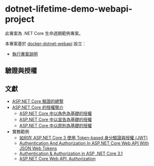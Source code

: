 # dotnet-lifetime-demo-webapi-project

此專案為 .NET Core 生命週期範例專案。

本專案基於 [docker-dotnet-webapi](https://github.com/eastmoon/docker-dotnet-webapi) 設立：

+ [執行專案說明](https://github.com/eastmoon/docker-dotnet-webapi#%E5%9F%B7%E8%A1%8C%E5%B0%88%E6%A1%88)

## 驗證與授權

## 文獻

+ [ASP.NET Core 驗證的總覽](https://docs.microsoft.com/zh-tw/aspnet/core/security/authentication/?view=aspnetcore-3.1)
+ [ASP.NET Core 的授權簡介](https://docs.microsoft.com/zh-tw/aspnet/core/security/authorization/introduction?view=aspnetcore-3.1)
    - [ASP.NET Core 中以角色為基礎的授權](https://docs.microsoft.com/zh-tw/aspnet/core/security/authorization/roles?view=aspnetcore-3.1)
    - [ASP.NET Core 中以宣告為基礎的授權](https://docs.microsoft.com/zh-tw/aspnet/core/security/authorization/claims?view=aspnetcore-3.1)
    - [ASP.NET Core 中以原則為基礎的授權](https://docs.microsoft.com/zh-tw/aspnet/core/security/authorization/policies?view=aspnetcore-3.1)
+ 實務範例
    - [如何在 ASP.NET Core 3 使用 Token-based 身分驗證與授權 (JWT)](https://blog.miniasp.com/post/2019/12/16/How-to-use-JWT-token-based-auth-in-aspnet-core-31)
    - [Authentication And Authorization In ASP.NET Core Web API With JSON Web Tokens](https://www.c-sharpcorner.com/article/authentication-and-authorization-in-asp-net-core-web-api-with-json-web-tokens/)
    - [Authentication & Authorization in ASP .NET Core 3.1](https://wakeupandcode.com/authentication-authorization-in-asp-net-core-3-1/)
    - [ASP.NET Core Web API: Authorization](https://auth0.com/docs/quickstart/backend/aspnet-core-webapi/01-authorization)
